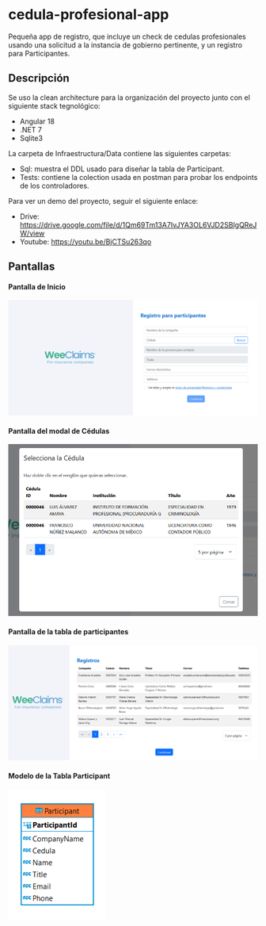 # cedula-profesional-app
Pequeña app de registro, que incluye un check de cedulas profesionales usando una solicitud a la instancia de gobierno pertinente,
y un registro para Participantes. 

## Descripción

Se uso la clean architecture para la organización del proyecto junto con el siguiente stack tegnológico:

* Angular 18
* .NET 7
* Sqlite3

La carpeta de Infraestructura/Data contiene las siguientes carpetas:

* Sql: muestra el DDL usado para diseñar la tabla de Participant.
* Tests: contiene la colection usada en postman para probar los endpoints de los controladores.

Para ver un demo del proyecto, seguir el siguiente enlace:
* Drive: https://drive.google.com/file/d/1Qm69Tm13A7IvJYA3OL6VJD2SBlgQReJW/view
* Youtube: https://youtu.be/BjCTSu263qo

## Pantallas

#### Pantalla de Inicio

![plot](./Client/public/assets/images/home-screen.png)

#### Pantalla del modal de Cédulas

![plot](./Client/public/assets/images/cedula-screen.png)

#### Pantalla de la tabla de participantes

![plot](./Client/public/assets/images/records-screen.png)

#### Modelo de la Tabla Participant

![plot](./Client/public/assets/images/participant-table.png)